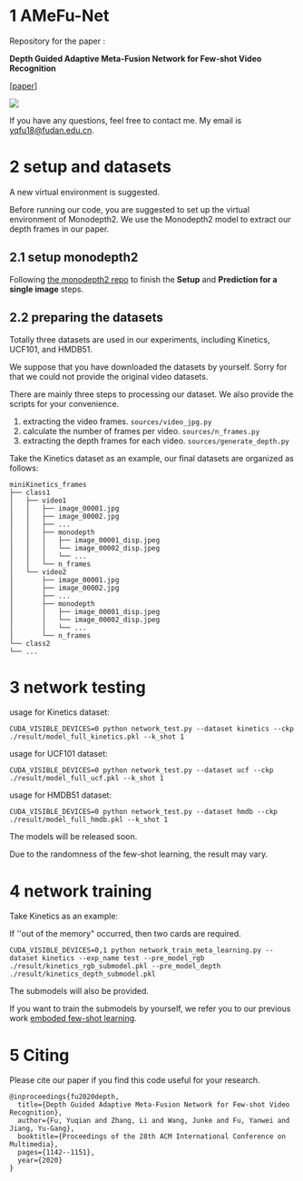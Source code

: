 # 1 AMeFu-Net
Repository for the paper :

**Depth Guided Adaptive Meta-Fusion Network for Few-shot Video Recognition**

[[paper](https://arxiv.org/abs/2010.09982)]

![](https://upload-images.jianshu.io/upload_images/9933353-a0414d86bce9bee5.png?imageMogr2/auto-orient/strip%7CimageView2/2/w/1240)

If you have any questions, feel free to contact me. My email is yqfu18@fudan.edu.cn.

# 2 setup and datasets
A new virtual environment is suggested.

Before running our code, you are suggested to set up the virtual environment of Monodepth2. We use the Monodepth2 model to extract our depth frames in our paper. 

## 2.1 setup monodepth2
Following [the monodepth2 repo](https://github.com/nianticlabs/monodepth2) to finish the **Setup** and **Prediction for a single image** steps.


## 2.2 preparing the datasets
Totally three datasets are used in our experiments, including Kinetics, UCF101, and HMDB51. 

We suppose that you have downloaded the datasets by yourself.  Sorry for that we could not provide the original video datasets. 

There are mainly three steps to processing our dataset.  We also provide the scripts for your convenience.

1. extracting the video frames.
`sources/video_jpg.py`
2. calculate the number of frames per video.
`sources/n_frames.py`
3. extracting the depth frames for each video.
`sources/generate_depth.py`

Take the Kinetics dataset as an example, our final datasets are organized as follows: 

```
miniKinetics_frames
├── class1
│   ├── video1
│   │   ├── image_00001.jpg
│   │   ├── image_00002.jpg
│   │   ├── ...
│   │   ├── monodepth
│   │   │   ├── image_00001_disp.jpeg
│   │   │   └── image_00002_disp.jpeg
│   │   │   └── ...
│   │   └── n_frames
│   └── video2
│       ├── image_00001.jpg
│       ├── image_00002.jpg
│       ├── ...
│       ├── monodepth
│       │   ├── image_00001_disp.jpeg
│       │   └── image_00002_disp.jpeg
│       │   └── ...
│       └── n_frames
└── class2
└── ...
```


# 3 network testing

usage for Kinetics dataset:
```
CUDA_VISIBLE_DEVICES=0 python network_test.py --dataset kinetics --ckp ./result/model_full_kinetics.pkl --k_shot 1
```

usage for UCF101  dataset:
```
CUDA_VISIBLE_DEVICES=0 python network_test.py --dataset ucf --ckp ./result/model_full_ucf.pkl --k_shot 1
```

usage for HMDB51 dataset:
```
CUDA_VISIBLE_DEVICES=0 python network_test.py --dataset hmdb --ckp ./result/model_full_hmdb.pkl --k_shot 1
```

The models will be released soon.

Due to the randomness of the few-shot learning,  the result may vary. 

# 4 network training
Take Kinetics as an example:

If ''out of the memory" occurred, then two cards are required.

```
CUDA_VISIBLE_DEVICES=0,1 python network_train_meta_learning.py --dataset kinetics --exp_name test --pre_model_rgb ./result/kinetics_rgb_submodel.pkl --pre_model_depth ./result/kinetics_depth_submodel.pkl
```

The submodels will also be provided.

If you want to train the submodels by yourself,  we refer you to our previous work [emboded few-shot learning](https://github.com/lovelyqian/Embodied-One-Shot-Video-Recognition).


# 5 Citing

Please cite our paper if you find this code useful for your research.

```
@inproceedings{fu2020depth,
  title={Depth Guided Adaptive Meta-Fusion Network for Few-shot Video Recognition},
  author={Fu, Yuqian and Zhang, Li and Wang, Junke and Fu, Yanwei and Jiang, Yu-Gang},
  booktitle={Proceedings of the 28th ACM International Conference on Multimedia},
  pages={1142--1151},
  year={2020}
}
```
